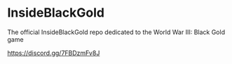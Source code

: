 # InsideBlackGold

The official InsideBlackGold repo dedicated to the World War III: Black Gold game

https://discord.gg/7FBDzmFv8J
